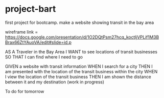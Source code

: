 # project-bart
first project for bootcamp. make a website showing transit in the bay area

wireframe link = https://docs.google.com/presentation/d/1O2DQtPsm27hcq_koctIjVPLif1M3BBrax66ZtYAuoVA/edit#slide=id.p

AS A Traveler in the Bay Area
I WANT to see locations of transit businesses
SO THAT I can find where I need to go

GIVEN a website with transit information
WHEN I search for a city
THEN I am presented with the location of the transit business within the city
WHEN I view the location of the transit business
THEN I am shown the distance between it and my destination
(work in progress)




To do for tomorrow 